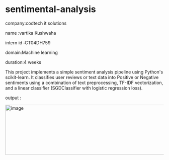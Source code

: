 # sentimental-analysis

company:codtech it solutions

name :vartika Kushwaha

intern id :CT04DH759

domain:Machine learning

duration:4 weeks

This project implements a simple sentiment analysis pipeline using Python's scikit-learn. It classifies user reviews or text data into Positive or Negative sentiments using a combination of text preprocessing, TF-IDF vectorization, and a linear classifier (SGDClassifier with logistic regression loss).

output :

<img width="599" height="159" alt="image" src="https://github.com/user-attachments/assets/201500dc-3212-4ee4-b9ac-9a90ca1269a2" />
